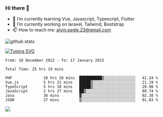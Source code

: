 ### Hi there 👋
- 🌱 I’m currently learning Vue, Javascript, Typescript, Flutter
- 🔭 I’m currently working on laravel, Tailwind, Bootstrap
- 📫 How to reach me: alvin.eagle.23@gmail.com



![github stats](https://github-readme-stats.vercel.app/api?username=alvnfaiz&show_icons=true)


[![Typing SVG](http://readme-typing-svg.herokuapp.com?font=Montserrat&color=%2336BCF7&duration=4000&center=true&lines=Alvin+Faiz;Fullstack+Developer;PHP%2C+Java%2C+Javascript%2C+Python;Laravel%2C+Vue%202%2C+Tailwind%2C+Bootstrap)](https://git.io/typing-svg)

<!--[![Alvnfaiz wakatime stats](https://github-readme-stats.vercel.app/api/wakatime?username=alvnfaiz&layout=compact&theme=dracula)](https://github.com/anuraghazra/github-readme-stats)

<!--START_SECTION:waka-->

```text
From: 18 December 2022 - To: 17 January 2023

Total Time: 25 hrs 19 mins

PHP              10 hrs 26 mins  ██████████▒░░░░░░░░░░░░░░   41.24 %
Vue.js           5 hrs 21 mins   █████▒░░░░░░░░░░░░░░░░░░░   21.19 %
TypeScript       5 hrs 18 mins   █████▒░░░░░░░░░░░░░░░░░░░   20.98 %
JavaScript       2 hrs 27 mins   ██▒░░░░░░░░░░░░░░░░░░░░░░   09.74 %
Java             36 mins         ▓░░░░░░░░░░░░░░░░░░░░░░░░   02.38 %
JSON             27 mins         ▒░░░░░░░░░░░░░░░░░░░░░░░░   01.83 %
```

<!--END_SECTION:waka-->

  <!-- Change the `github-readme-stats.anuraghazra1.vercel.app` to `github-readme-stats.vercel.app`  -->
  <img align="center" src="https://github-readme-stats.anuraghazra1.vercel.app/api/top-langs/?username=alvnfaiz&layout=compact" />
<!--
**alvnfaiz/alvnfaiz** is a ✨ _special_ ✨ repository because its `README.md` (this file) appears on your GitHub profile.

Here are some ideas to get you started:

- 🔭 I’m currently working on ...
- 🌱 I’m currently learning ...
- 👯 I’m looking to collaborate on ...
- 🤔 I’m looking for help with ...
- 💬 Ask me about ...
- 📫 How to reach me: ...
- 😄 Pronouns: ...
- ⚡ Fun fact: ...
-->

